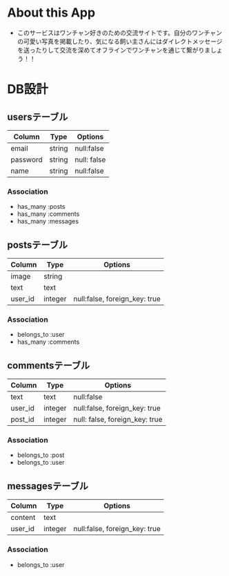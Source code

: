 # About this App

- このサービスはワンチャン好きのための交流サイトです。自分のワンチャンの可愛い写真を掲載したり、気になる飼い主さんにはダイレクトメッセージを送ったりして交流を深めてオフラインでワンチャンを通じて繋がりましょう！！

# DB設計
## usersテーブル
|Column|Type|Options|
|------|----|-------|
|email|string|null:false|
|password|string|null: false|
|name|string|null:false|
### Association
- has_many :posts
- has_many :comments
- has_many :messages

## postsテーブル
|Column|Type|Options|
|------|----|-------|
|image|string||
|text|text||
|user_id|integer|null:false, foreign_key: true|
### Association
- belongs_to :user
- has_many :comments

## commentsテーブル
|Column|Type|Options|
|------|----|-------|
|text|text|null:false|
|user_id|integer|null:false, foreign_key: true|
|post_id|integer|null: false, foreign_key: true|
### Association
- belongs_to :post
- belongs_to :user

## messagesテーブル
|Column|Type|Options|
|------|----|-------|
|content|text||
|user_id|integer|null:false, foreign_key: true|
### Association
- belongs_to :user



